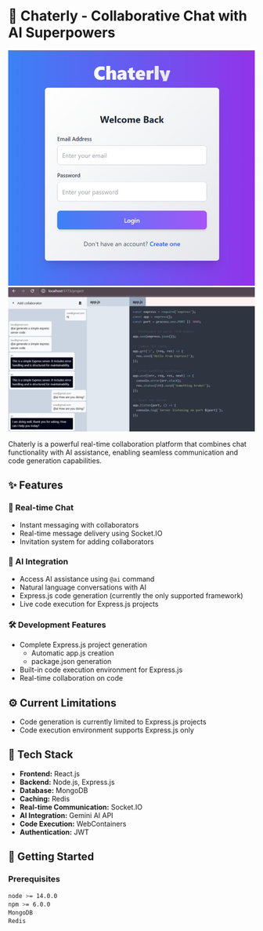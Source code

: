 # 🚀 Chaterly - Collaborative Chat with AI Superpowers

![Chaterly Banner 1](./sample//img1.png)
![Chaterly Banner 2](./sample/img2.png)

Chaterly is a powerful real-time collaboration platform that combines chat functionality with AI assistance, enabling seamless communication and code generation capabilities.

## ✨ Features

### 💬 Real-time Chat
- Instant messaging with collaborators
- Real-time message delivery using Socket.IO
- Invitation system for adding collaborators

### 🤖 AI Integration
- Access AI assistance using `@ai` command
- Natural language conversations with AI
- Express.js code generation (currently the only supported framework)
- Live code execution for Express.js projects

### 🛠️ Development Features
- Complete Express.js project generation
  - Automatic app.js creation
  - package.json generation
- Built-in code execution environment for Express.js
- Real-time collaboration on code

## ⚙️ Current Limitations
- Code generation is currently limited to Express.js projects
- Code execution environment supports Express.js only

## 🔧 Tech Stack

- **Frontend:** React.js
- **Backend:** Node.js, Express.js
- **Database:** MongoDB
- **Caching:** Redis
- **Real-time Communication:** Socket.IO
- **AI Integration:** Gemini AI API
- **Code Execution:** WebContainers
- **Authentication:** JWT

## 🚀 Getting Started

### Prerequisites

```bash
node >= 14.0.0
npm >= 6.0.0
MongoDB
Redis
